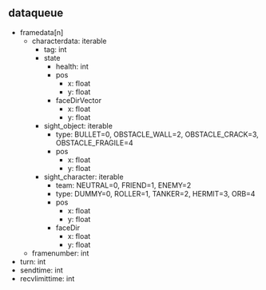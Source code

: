 ## dataqueue

* framedata[n]
  * characterdata: iterable
    * tag: int
    * state
      * health: int
      * pos
        * x: float
        * y: float
      * faceDirVector
        * x: float
        * y: float
    * sight_object: iterable
      * type: BULLET=0, OBSTACLE_WALL=2, OBSTACLE_CRACK=3, OBSTACLE_FRAGILE=4
      * pos
        * x: float
        * y: float
    * sight_character: iterable
      * team: NEUTRAL=0, FRIEND=1, ENEMY=2
      * type: DUMMY=0, ROLLER=1, TANKER=2, HERMIT=3, ORB=4
      * pos
        * x: float
        * y: float
      * faceDir
        * x: float
        * y: float
  * framenumber: int
* turn: int
* sendtime: int
* recvlimittime: int